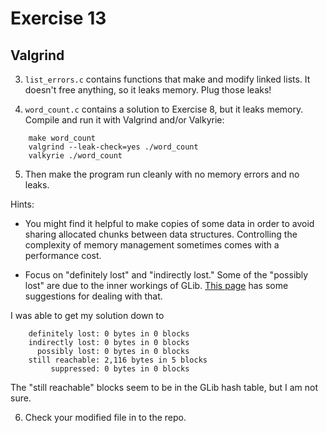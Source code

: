 # Exercise 13
## Valgrind



3) `list_errors.c` contains functions that make and modify linked lists.
It doesn't free anything, so it leaks memory.  Plug those
leaks!

4) `word_count.c` contains a solution to Exercise 8, but it leaks memory.
Compile and run it with Valgrind and/or Valkyrie:

```
    make word_count
    valgrind --leak-check=yes ./word_count
    valkyrie ./word_count
```

5) Then make the program run cleanly with no memory errors and no leaks.

Hints:

* You might find it helpful to make copies of some data in order to
  avoid sharing allocated chunks between data structures.  Controlling
  the complexity of memory management sometimes comes with a
  performance cost.

* Focus on "definitely lost" and "indirectly lost."  Some of the
  "possibly lost" are due to the inner workings of GLib.  [This
  page](https://wiki.gnome.org/Valgrind) has some suggestions for
  dealing with that.

I was able to get my solution down to

```
    definitely lost: 0 bytes in 0 blocks
    indirectly lost: 0 bytes in 0 blocks
      possibly lost: 0 bytes in 0 blocks
    still reachable: 2,116 bytes in 5 blocks
         suppressed: 0 bytes in 0 blocks
```

The "still reachable" blocks seem to be in the GLib hash table, but I
am not sure.

6) Check your modified file in to the repo.
